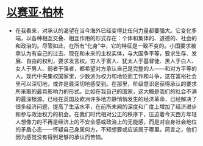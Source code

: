 # [以赛亚·柏林](https://github.com/UniqueClouds/gitblog/issues/8)

- 在我看来，对承认的渴望在当今海外已经变得比任何力量都要强大。它变化多端，以各种相互交叠、相互作用的形式存在：个体和集体的、道德的、社会的和政治的。尽管如此，在所有“化身”中，它的特征是一致不变的。小国要求被承认为有自己的过去、现在和未来的主权实体，与大国争平等，要求生存、发展、自由的权利，要求发言权。穷人于富人、犹太人于基督徒、黑人于白人、女人于男人、弱者于强者，都希望对方承认自己是完整的人——和对方平等的人。现代中央集权国家里，少数派为权力和地位而工作和斗争，这在富裕社会里可以深切地，或许是最深切地感受到。在那里，阶级意识是获得承认的要求所采取的最具影响力的形式。比如在我自己的国家，这大概是我们的社会不满的最深根源。已经在英国及欧洲许多地方静悄悄发生的经济革命，已经解决了很多经济问题，提高了生活水平，在前所未闻的深度和广度上增加了经济进步和参与政治权力的机会。在我们时代相对公正的秩序下，压迫着今天西方年轻人想像力的不再是经济上的不安全感或政治上的无能感，而是对自身社会地位的矛盾心态——怀疑自己身属何方，不知想要或应该属于哪里。简言之，他们因为感觉没有得到足够的承认而苦恼。